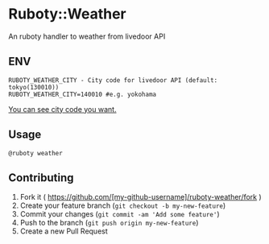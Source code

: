 # Ruboty::Weather
An ruboty handler to weather from livedoor API

## ENV
```
RUBOTY_WEATHER_CITY - City code for livedoor API (default: tokyo(130010))
RUBOTY_WEATHER_CITY=140010 #e.g. yokohama
```
[You can see city code you want.](https://gist.github.com/ryopeko/352e17af0b2f74bbddab)

## Usage
```
@ruboty weather
```

## Contributing

1. Fork it ( https://github.com/[my-github-username]/ruboty-weather/fork )
2. Create your feature branch (`git checkout -b my-new-feature`)
3. Commit your changes (`git commit -am 'Add some feature'`)
4. Push to the branch (`git push origin my-new-feature`)
5. Create a new Pull Request
